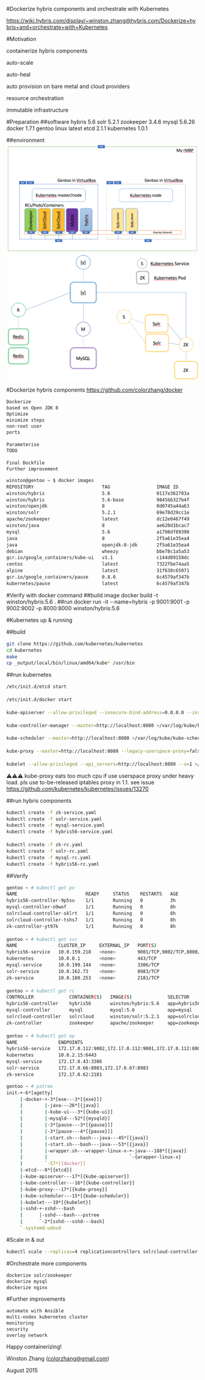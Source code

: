 #Dockerize hybris components and orchestrate with Kubernetes

https://wiki.hybris.com/display/~winston.zhang@hybris.com/Dockerize+hybris+and+orchestrate+with+Kubernetes

#Motivation

containerize hybris components

auto-scale

auto-heal

auto provision on bare metal and cloud providers

resource orchestration

immutable infrastructure


#Preparation
##software
    hybris 5.6
    solr 5.2.1
    zookeeper 3.4.6
    mysql 5.6.26
    docker 1.7.1
    gentoo linux latest
    etcd 2.1.1
    kubernetes 1.0.1

##environment
![deployment](images/deployment.png)
![architecture overview](images/architecture.png)

#Dockerize hybris components
https://github.com/colorzhang/docker

    Dockerize
    based on Open JDK 8
    Optimize
    minimize steps
    non-root user
    ports

    Parameterise
    TODO

    Final Dockfile
    Further improvement

```bash
winston@gentoo ~ $ docker images
REPOSITORY                         TAG                 IMAGE ID            CREATED             VIRTUAL SIZE
winston/hybris                     5.6                 0117e362783a        3 hours ago         5.469 GB
winston/hybris                     5.6-base            9845bb327b4f        3 hours ago         5.001 GB
winston/openjdk                    8                   0d0745a44a63        3 hours ago         186.9 MB
winston/solr                       5.2.1               69e78d29cc1e        8 hours ago         734.5 MB
apache/zookeeper                   latest              dc12e0467f49        8 hours ago         238.7 MB
winston/java                       8                   ae620d1bcac7        11 hours ago        180.5 MB
mysql                              5.6                 a1798df89390        44 hours ago        283.8 MB
java                               8                   2f5a61e35ea4        9 days ago          817.5 MB
java                               openjdk-8-jdk       2f5a61e35ea4        9 days ago          817.5 MB
debian                             wheezy              bbe78c1a5a53        9 days ago          84.95 MB
gcr.io/google_containers/kube-ui   v1.1                c144d89158dc        7 weeks ago         5.83 MB
centos                             latest              7322fbe74aa5        10 weeks ago        172.2 MB
alpine                             latest              31f630c65071        11 weeks ago        5.25 MB
gcr.io/google_containers/pause     0.8.0               6c4579af347b        13 months ago       239.8 kB
kubernetes/pause                   latest              6c4579af347b        13 months ago       239.8 kB
```

#Verify with docker command
##build image
    docker build -t winston/hybris:5.6 .
##run
    docker run -it --name=hybris -p 9001:9001 -p 9002:9002 -p 8000:8000 winston/hybris:5.6
    
#Kubernetes up & running

##build
```bash
git clone https://github.com/kubernetes/kubernetes
cd kubernetes
make
cp _output/local/bin/linux/amd64/kube* /usr/bin
```

##run kubernetes
```bash
/etc/init.d/etcd start

/etc/init.d/docker start

kube-apiserver --allow-privileged --insecure-bind-address=0.0.0.0 --insecure-port=8080 --service-cluster-ip-range=10.0.0.0/16 --etcd_servers=http://localhost:4001 --admission_control=NamespaceLifecycle,LimitRanger,ResourceQuota >/var/log/kube/kube-apiserver.log 2>&1 &

kube-controller-manager --master=http://localhost:8080 >/var/log/kube/kube-controller-manager.log 2>&1 &

kube-scheduler --master=http://localhost:8080 >/var/log/kube/kube-scheduler.log 2>&1 &

kube-proxy --master=http://localhost:8080 --legacy-userspace-proxy=false --v=1 >/var/log/kube/kube-proxy.log 2>&1 &

kubelet --allow-privileged --api_servers=http://localhost:8080 --v=1 >/var/log/kube/kubelet.log 2>&1 &
```
:warning::warning::warning: kube-proxy eats too much cpu if use userspace proxy under heavy load. pls use to-be-released iptables proxy in 1.1. see issue https://github.com/kubernetes/kubernetes/issues/13270 

##run hybris components
```bash
kubectl create -f zk-service.yaml
kubectl create -f solr-service.yaml
kubectl create -f mysql-service.yaml
kubectl create -f hybris56-service.yaml

kubectl create -f zk-rc.yaml
kubectl create -f solr-rc.yaml
kubectl create -f mysql-rc.yaml
kubectl create -f hybris56-rc.yaml
```

##Verify
```bash
gentoo ~ # kubectl get po
NAME                         READY     STATUS    RESTARTS   AGE
hybris56-controller-9p5su    1/1       Running   0          3h
mysql-controller-o9wof       1/1       Running   0          8h
solrcloud-controller-sklrt   1/1       Running   0          8h
solrcloud-controller-tshs7   1/1       Running   0          8h
zk-controller-yt97k          1/1       Running   0          8h

gentoo ~ # kubectl get svc
NAME               CLUSTER_IP     EXTERNAL_IP   PORT(S)                      SELECTOR        AGE
hybris56-service   10.0.159.218   <none>        9001/TCP,9002/TCP,8000/TCP   app=hybris56    23d
kubernetes         10.0.0.1       <none>        443/TCP                      <none>          29d
mysql-service      10.0.199.144   <none>        3306/TCP                     app=mysql       2d
solr-service       10.0.162.73    <none>        8983/TCP                     app=solrcloud   2d
zk-service         10.0.108.253   <none>        2181/TCP                     app=zookeeper   20d

gentoo ~ # kubectl get rc
CONTROLLER             CONTAINER(S)   IMAGE(S)             SELECTOR        REPLICAS   AGE
hybris56-controller    hybris56       winston/hybris:5.6   app=hybris56    1          3h
mysql-controller       mysql          mysql:5.6            app=mysql       1          8h
solrcloud-controller   solrcloud      winston/solr:5.2.1   app=solrcloud   2          8h
zk-controller          zookeeper      apache/zookeeper     app=zookeeper   1          8h

gentoo ~ # kubectl get ep
NAME               ENDPOINTS                                               AGE
hybris56-service   172.17.0.112:9002,172.17.0.112:9001,172.17.0.112:8000   23d
kubernetes         10.0.2.15:6443                                          29d
mysql-service      172.17.0.43:3306                                        2d
solr-service       172.17.0.66:8983,172.17.0.67:8983                       2d
zk-service         172.17.0.62:2181                                        20d
```

```bash
gentoo ~ # pstree 
init-+-6*[agetty]
     |-docker-+-3*[exe---3*[{exe}]]
     |        |-java---26*[{java}]
     |        |-kube-ui---3*[{kube-ui}]
     |        |-mysqld---52*[{mysqld}]
     |        |-3*[pause---3*[{pause}]]
     |        |-3*[pause---4*[{pause}]]
     |        |-start.sh---bash---java---45*[{java}]
     |        |-start.sh---bash---java---53*[{java}]
     |        |-wrapper.sh---wrapper-linux-x-+-java---188*[{java}]
     |        |                              `-{wrapper-linux-x}
     |        `-57*[{docker}]
     |-etcd---8*[{etcd}]
     |-kube-apiserver---17*[{kube-apiserver}]
     |-kube-controller---16*[{kube-controller}]
     |-kube-proxy---17*[{kube-proxy}]
     |-kube-scheduler---15*[{kube-scheduler}]
     |-kubelet---19*[{kubelet}]
     |-sshd-+-sshd---bash
     |      |-sshd---bash---pstree
     |      `-2*[sshd---sshd---bash]
     `-systemd-udevd
```

#Scale in & out
```bash
kubectl scale --replicas=4 replicationcontrollers solrcloud-controller
```

#Orchestrate more components

    dockerize solr/zookeeper
    dockerize mysql
    dockerize nginx

#Further improvements

    automate with Ansible
    multi-nodes kubernetes cluster
    monitoring
    security
    overlay network

Happy containerizing!

Winston Zhang (colorzhang@gmail.com)

August 2015

